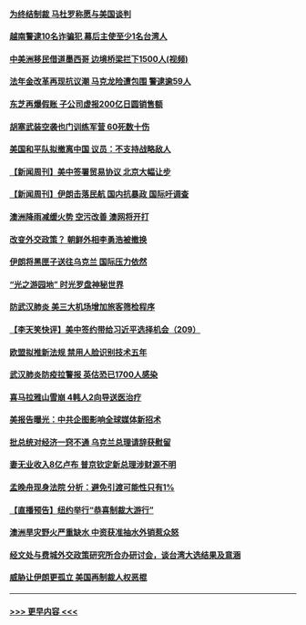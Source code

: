 #### [为终结制裁 马杜罗称愿与美国谈判](../pages/prog202/a102756060.md?t=01192244) 
#### [越南警逮10名诈骗犯 幕后主使至少1名台湾人](../pages/prog202/a102756030.md?t=01192244) 
#### [中美洲移民借道墨西哥 边境桥梁拦下1500人(视频)](../pages/prog202/a102756017.md?t=01192244) 
#### [法年金改革再现抗议潮 马克龙险遭包围 警逮逾59人](../pages/prog202/a102755953.md?t=01192244) 
#### [东芝再爆假账 子公司虚报200亿日圆销售额](../pages/prog202/a102755949.md?t=01192244) 
#### [胡塞武装空袭也门训练军营 60死数十伤](../pages/prog202/a102755921.md?t=01192244) 
#### [美国和平队拟撤离中国 议员：不支持战略敌人](../pages/prog202/a102755896.md?t=01192244) 
#### [【新闻周刊】美中签署贸易协议  北京大幅让步](../pages/prog202/a102755893.md?t=01192244) 
#### [【新闻周刊】伊朗击落民航 国内抗暴政 国际吁调查](../pages/prog202/a102755773.md?t=01192244) 
#### [澳洲降雨减缓火势 空污改善 澳网将开打](../pages/prog202/a102755661.md?t=01192244) 
#### [改变外交政策？ 朝鲜外相李勇浩被撤换](../pages/prog202/a102755817.md?t=01192244) 
#### [伊朗将黑匣子送往乌克兰 国际压力依然](../pages/prog202/a102755784.md?t=01192244) 
#### [“光之游园地” 时光罗盘神秘世界](../pages/prog202/a102755744.md?t=01192244) 
#### [防武汉肺炎 美三大机场增加旅客筛检程序](../pages/prog202/a102755752.md?t=01192244) 
#### [【李天笑快评】美中签约带给习近平选择机会（209）](../pages/prog202/a102755709.md?t=01192244) 
#### [欧盟拟推新法规  禁用人脸识别技术五年](../pages/prog202/a102755658.md?t=01192244) 
#### [武汉肺炎防疫拉警报 英估恐已1700人感染](../pages/prog202/a102755639.md?t=01192244) 
#### [喜马拉雅山雪崩 4韩人2向导送医治疗](../pages/prog202/a102755429.md?t=01192244) 
#### [美报告曝光：中共企图影响全球媒体新招术](../pages/prog202/a102755535.md?t=01192244) 
#### [批总统对经济一窍不通 乌克兰总理请辞获慰留](../pages/prog202/a102755361.md?t=01192244) 
#### [妻无业收入8亿卢布 普京钦定新总理涉财源不明](../pages/prog202/a102755310.md?t=01192244) 
#### [孟晚舟现身法院 分析：避免引渡可能性只有1%](../pages/prog202/a102755286.md?t=01192244) 
#### [【直播预告】纽约举行“恭喜制裁大游行”](../pages/prog202/a102755308.md?t=01192244) 
#### [澳洲旱灾野火严重缺水 中资获准抽水外销惹众怒](../pages/prog202/a102755285.md?t=01192244) 
#### [经文处与费城外交政策研究所合办研讨会，谈台湾大选结果及意涵](../pages/prog202/a102755234.md?t=01192244) 
#### [威胁让伊朗更孤立 美国再制裁人权恶棍](../pages/prog202/a102755094.md?t=01192244) 

----
#### [ >>> 更早内容 <<< ](../indexes/prog202-earlier.md)
